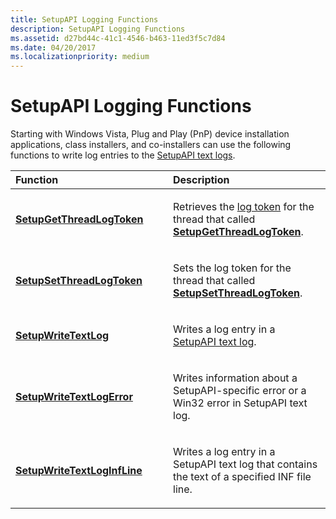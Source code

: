 ```yaml
---
title: SetupAPI Logging Functions
description: SetupAPI Logging Functions
ms.assetid: d27bd44c-41c1-4546-b463-11ed3f5c7d84
ms.date: 04/20/2017
ms.localizationpriority: medium
---
```


# SetupAPI Logging Functions


Starting with Windows Vista, Plug and Play (PnP) device installation applications, class installers, and co-installers can use the following functions to write log entries to the [SetupAPI text logs](setupapi-text-logs.md).

<table>
<colgroup>
<col width="50%" />
<col width="50%" />
</colgroup>
<thead>
<tr class="header">
<th align="left">Function</th>
<th align="left">Description</th>
</tr>
</thead>
<tbody>
<tr class="odd">
<td align="left"><p><a href="https://docs.microsoft.com/windows/desktop/api/setupapi/nf-setupapi-setupgetthreadlogtoken" data-raw-source="[&lt;strong&gt;SetupGetThreadLogToken&lt;/strong&gt;](/windows/desktop/api/setupapi/nf-setupapi-setupgetthreadlogtoken)"><strong>SetupGetThreadLogToken</strong></a></p></td>
<td align="left"><p>Retrieves the <a href="log-tokens.md" data-raw-source="[log token](log-tokens.md)">log token</a> for the thread that called <a href="https://docs.microsoft.com/windows/desktop/api/setupapi/nf-setupapi-setupgetthreadlogtoken" data-raw-source="[&lt;strong&gt;SetupGetThreadLogToken&lt;/strong&gt;](/windows/desktop/api/setupapi/nf-setupapi-setupgetthreadlogtoken)"><strong>SetupGetThreadLogToken</strong></a>.</p></td>
</tr>
<tr class="even">
<td align="left"><p><a href="https://docs.microsoft.com/windows/desktop/api/setupapi/nf-setupapi-setupsetthreadlogtoken" data-raw-source="[&lt;strong&gt;SetupSetThreadLogToken&lt;/strong&gt;](/windows/desktop/api/setupapi/nf-setupapi-setupsetthreadlogtoken)"><strong>SetupSetThreadLogToken</strong></a></p></td>
<td align="left"><p>Sets the log token for the thread that called <a href="https://docs.microsoft.com/windows/desktop/api/setupapi/nf-setupapi-setupsetthreadlogtoken" data-raw-source="[&lt;strong&gt;SetupSetThreadLogToken&lt;/strong&gt;](/windows/desktop/api/setupapi/nf-setupapi-setupsetthreadlogtoken)"><strong>SetupSetThreadLogToken</strong></a>.</p></td>
</tr>
<tr class="odd">
<td align="left"><p><a href="https://docs.microsoft.com/windows/desktop/api/setupapi/nf-setupapi-setupwritetextlog" data-raw-source="[&lt;strong&gt;SetupWriteTextLog&lt;/strong&gt;](/windows/desktop/api/setupapi/nf-setupapi-setupwritetextlog)"><strong>SetupWriteTextLog</strong></a></p></td>
<td align="left"><p>Writes a log entry in a <a href="setupapi-text-logs.md" data-raw-source="[SetupAPI text log](setupapi-text-logs.md)">SetupAPI text log</a>.</p></td>
</tr>
<tr class="even">
<td align="left"><p><a href="https://docs.microsoft.com/windows/desktop/api/setupapi/nf-setupapi-setupwritetextlogerror" data-raw-source="[&lt;strong&gt;SetupWriteTextLogError&lt;/strong&gt;](/windows/desktop/api/setupapi/nf-setupapi-setupwritetextlogerror)"><strong>SetupWriteTextLogError</strong></a></p></td>
<td align="left"><p>Writes information about a SetupAPI-specific error or a Win32 error in SetupAPI text log.</p></td>
</tr>
<tr class="odd">
<td align="left"><p><a href="https://docs.microsoft.com/windows/desktop/api/setupapi/nf-setupapi-setupwritetextloginfline" data-raw-source="[&lt;strong&gt;SetupWriteTextLogInfLine&lt;/strong&gt;](/windows/desktop/api/setupapi/nf-setupapi-setupwritetextloginfline)"><strong>SetupWriteTextLogInfLine</strong></a></p></td>
<td align="left"><p>Writes a log entry in a SetupAPI text log that contains the text of a specified INF file line.</p></td>
</tr>
</tbody>
</table>

 

 

